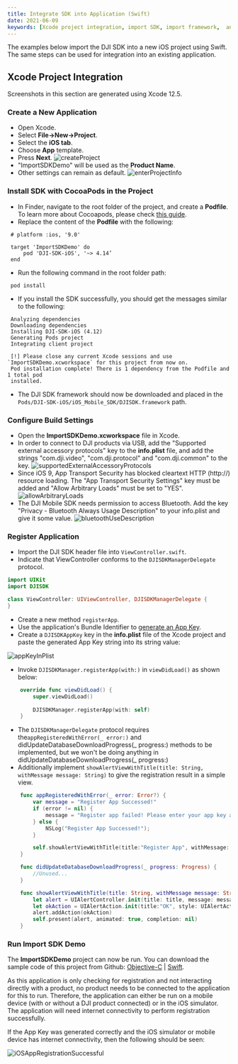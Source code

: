 ```yaml
---
title: Integrate SDK into Application (Swift)
date: 2021-06-09
keywords: [Xcode project integration, import SDK, import framework,  android studio integration, Swift]
---
```


The examples below import the DJI SDK into a new iOS project using Swift. The same steps can be used for integration into an existing application.

## Xcode Project Integration

Screenshots in this section are generated using Xcode 12.5.

### Create a New Application

   * Open Xcode.
   * Select **File->New->Project**.
   * Select the **iOS tab**.
   * Choose **App** template.
   * Press **Next**.
      ![createProject](../images/quick-start/iOSCreateProject.png)  
   * "ImportSDKDemo" will be used as the **Product Name**.
   * Other settings can remain as default.
      ![enterProjectInfo](../images/quick-start/iOSEnterProjectInfo.png)

### Install SDK with CocoaPods in the Project

   * In Finder, navigate to the root folder of the project, and create a **Podfile**. To learn more about Cocoapods, please check [this guide](https://guides.cocoapods.org/using/getting-started.html#getting-started).
   * Replace the content of the **Podfile** with the following:

   ~~~
    # platform :ios, '9.0'

    target 'ImportSDKDemo' do
        pod 'DJI-SDK-iOS', '~> 4.14’
    end
   ~~~

   * Run the following command in the root folder path:

   ~~~
    pod install
   ~~~

   * If you install the SDK successfully, you should get the messages similar to the following:

   ~~~
    Analyzing dependencies
    Downloading dependencies
    Installing DJI-SDK-iOS (4.12)
    Generating Pods project
    Integrating client project

    [!] Please close any current Xcode sessions and use `ImportSDKDemo.xcworkspace` for this project from now on.
    Pod installation complete! There is 1 dependency from the Podfile and 1 total pod
    installed.
   ~~~

   * The DJI SDK framework should now be downloaded and placed in the `Pods/DJI-SDK-iOS/iOS_Mobile_SDK/DJISDK.framework` path.

### Configure Build Settings

   * Open the **ImportSDKDemo.xcworkspace** file in Xcode.
   * In order to connect to DJI products via USB, add the "Supported external accessory protocols" key to the **info.plist** file, and add the strings "com.dji.video", "com.dji.protocol" and "com.dji.common" to the key.
   ![supportedExternalAccessoryProtocols](../images/quick-start/iOSSupportedExternalAccessories.png)
   * Since iOS 9, App Transport Security has blocked cleartext HTTP (http://) resource loading. The "App Transport Security Settings" key must be added and "Allow Arbitrary Loads" must be set to "YES".
   ![allowArbitraryLoads](../images/quick-start/iOSAllowArbitraryLoads.png)
   * The DJI Mobile SDK needs permission to access Bluetooth. Add the key "Privacy - Bluetooth Always Usage Description" to your info.plist and give it some value.
   ![bluetoothUseDescription](../images/quick-start/iOSAllowBluetooth.png)

### Register Application

   * Import the DJI SDK header file into `ViewController.swift`.
   * Indicate that ViewController conforms to the `DJISDKManagerDelegate` protocol.

~~~Swift
import UIKit
import DJISDK

class ViewController: UIViewController, DJISDKManagerDelegate {
}
~~~

   * Create a new method `registerApp`.
   * Use the application's Bundle Identifier to [generate an App Key](../quick-start/index.html#Generate-an-App-Key).
   * Create a `DJISDKAppKey` key in the **info.plist** file of the Xcode project and paste the generated App Key string into its string value:

   ![appKeyInPlist](../images/quick-start/iOSAppKeyInPlist.png)

   * Invoke `DJISDKManager.registerApp(with:)` in `viewDidLoad()` as shown below:

~~~Swift
    override func viewDidLoad() {
        super.viewDidLoad()
        
        DJISDKManager.registerApp(with: self)
    }
~~~

   * The `DJISDKManagerDelegate` protocol requires the`appRegisteredWithError(_ error:)` and didUpdateDatabaseDownloadProgress(_ progress:) methods to be implemented, but we won't be doing anything in didUpdateDatabaseDownloadProgress(_ progress:)
   * Additionally implement `showAlertViewWithTitle(title: String, withMessage message: String)` to give the registration result in a simple view.

~~~Swift
    func appRegisteredWithError(_ error: Error?) {
        var message = "Register App Successed!"
        if (error != nil) {
            message = "Register app failed! Please enter your app key and check the network."
        } else {
            NSLog("Register App Successed!");
        }

        self.showAlertViewWithTitle(title:"Register App", withMessage: message)
    }

    func didUpdateDatabaseDownloadProgress(_ progress: Progress) {
        //Unused...
    }

    func showAlertViewWithTitle(title: String, withMessage message: String) {
        let alert = UIAlertController.init(title: title, message: message, preferredStyle: UIAlertController.Style.alert)
        let okAction = UIAlertAction.init(title:"OK", style: UIAlertAction.Style.default, handler: nil)
        alert.addAction(okAction)
        self.present(alert, animated: true, completion: nil)
    }
~~~

### Run Import SDK Demo

The **ImportSDKDemo** project can now be run. You can download the sample code of this project from Github: <a href="https://github.com/DJI-Mobile-SDK-Tutorials/iOS-ImportAndActivateSDKInXcode" target="_blank">Objective-C</a> | <a href="https://github.com/DJI-Mobile-SDK-Tutorials/iOS-ImportAndActivateSDKInXcode-Swift" target="_blank">Swift</a>.

As this application is only checking for registration and not interacting directly with a product, no product needs to be connected to the application for this to run. Therefore, the application can either be run on a mobile device (with or without a DJI product connected) or in the iOS simulator. The application will need internet connectivity to perform registration successfully.

If the App Key was generated correctly and the iOS simulator or mobile device has internet connectivity, then the following should be seen:

   ![iOSAppRegistrationSuccessful](../images/quick-start/iOSAppRegistrationSuccessful.png)